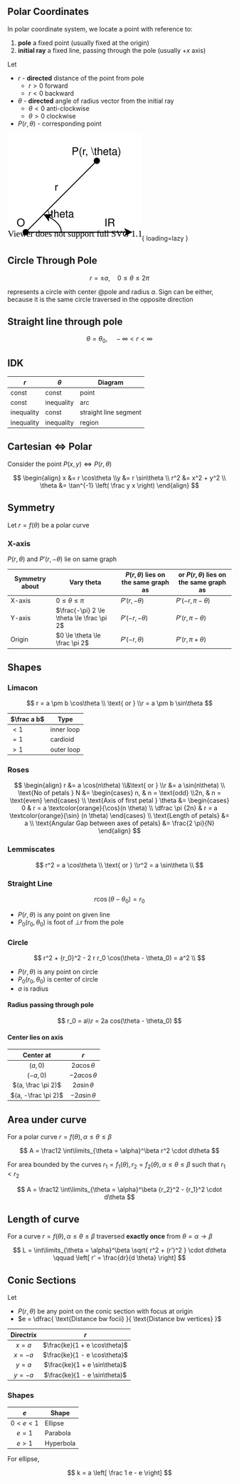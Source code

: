 ## Polar Coordinates

In polar coordinate system, we locate a point with reference to:

1. **pole** a fixed point
   (usually fixed at the origin)
2. **initial ray** a fixed line, passing through the pole
   (usually $+x$ axis)

Let 

- $r$ - **directed** distance of the point from pole
    - $r > 0$ forward
    - $r < 0$ backward
- $\theta$ - **directed** angle of radius vector from the initial ray
    - $\theta < 0$ anti-clockwise
    - $\theta > 0$ clockwise
- $P(r, \theta)$ - corresponding point

![Polar](img/polar.svg){ loading=lazy }

## Circle Through Pole

$$
r = \pm a, \quad 0 \le \theta \le 2 \pi
$$

represents a circle with center @pole and radius $a$. Sign can be either, because it is the same circle traversed in the opposite direction

## Straight line through pole

$$
\theta = \theta_0, \quad - \infty < r < \infty
$$

## IDK

| $r$        | $\theta$   | Diagram               |
| ---------- | ---------- | --------------------- |
| const      | const      | point                 |
| const      | inequality | arc                   |
| inequality | const      | straight line segment |
| inequality | inequality | region                |

## Cartesian $\iff$ Polar

Consider the point $P(x, y) \iff P(r, \theta)$

$$
\begin{align}
x &= r \cos\theta \\y &= r \sin\theta \\
r^2 &= x^2 + y^2 \\
\theta &= \tan^{-1} \left( \frac y x \right)
\end{align}
$$

## Symmetry

Let $r = f(\theta)$ be a polar curve

### X-axis

$P(r, \theta)$ and $P'(r, - \theta)$ lie on same graph

| Symmetry about | Vary theta                                  | $P(r, \theta)$ lies on the same graph as | or $P(r, \theta)$ lies on the same graph as |
| -------------- | ------------------------------------------- | ---------------------------------------- | ------------------------------------------- |
| X-axis         | $0 \le \theta \le \pi$                      | $P'(r, -\theta)$                         | $P'(-r, \pi -\theta)$                       |
| Y-axis         | $\frac{-\pi} 2 \le \theta \le \frac \pi 2$ | $P'(-r, -\theta)$                        | $P'(r, \pi -\theta)$                        |
| Origin         | $0 \le \theta \le \frac \pi 2$              | $P'(-r, \theta)$                         | $P'(r, \pi + \theta)$                       |

## Shapes

### Limacon

$$
r = a \pm b \cos\theta \\
\text{ or } \\r = a \pm b \sin\theta
$$

| $\frac a b$ | Type       |
| ----------- | ---------- |
| $<1$        | inner loop |
| $=1$        | cardioid   |
| $>1$        | outer loop |

### Roses

$$
\begin{align}
r &= a \cos(n\theta) \\&\text{ or } \\r &= a \sin(n\theta) \\
\text{No of petals } N &= \begin{cases}
n, &  n = \text{odd} \\2n, & n = \text{even}
\end{cases} \\
\text{Axis of first petal } \theta &= 
\begin{cases}
0 &  r = a \textcolor{orange}{\cos}(n \theta) \\
\dfrac \pi {2n} & r = a \textcolor{orange}{\sin} (n \theta)
\end{cases} \\
\text{Length of petals} &= a \\
\text{Angular Gap between axes of petals} &= \frac{2 \pi}{N}
\end{align}
$$

### Lemmiscates

$$
r^2 = a \cos\theta \\
\text{ or } \\r^2 = a \sin\theta \\
$$

### Straight Line

$$
r \cos(\theta-\theta_0) = r_0
$$

- $P(r, \theta)$ is any point on given line
- $P_0(r_0, \theta_0)$ is foot of $\perp$r from the pole

### Circle

$$
r^2 + {r_0}^2 - 2 r r_0 \cos(\theta - \theta_0) = a^2 \\
$$

- $P(r, \theta)$ is any point on circle
- $P_0(r_0, \theta_0)$ is center of circle
- $a$ is radius

#### Radius passing through pole

$$
r_0 = a\\r = 2a cos(\theta - \theta_0)
$$

#### Center lies on axis

|      Center at      |        $r$        |
| :-----------------: | :---------------: |
|       $(a,0)$       | $2a \cos \theta$  |
|      $(-a,0)$       | $-2a \cos \theta$ |
| $(a, \frac \pi 2)$  | $2a \sin \theta$  |
| $(a, -\frac \pi 2)$ | $-2a \sin \theta$ |

## Area under curve

For a polar curve $r = f(\theta), \alpha \le \theta \le \beta$

$$
A = \frac12 \int\limits_{\theta = \alpha}^\beta
r^2
\cdot d\theta
$$

For area bounded by the curves $r_1 = f_1(\theta), r_2 = f_2(\theta), \alpha \le \theta \le \beta$ such that $r_1 < r_2$

$$
A = \frac12 \int\limits_{\theta = \alpha}^\beta
{r_2}^2 - {r_1}^2
\cdot d\theta
$$

## Length of curve

For a curve $r = f(\theta), \alpha \le \theta \le \beta$ traversed **exactly once** from $\theta = \alpha \to \beta$

$$
L =
\int\limits_{\theta = \alpha}^\beta
\sqrt{ r^2 + (r')^2 }
\cdot d\theta \qquad
\left[ r' = \frac{dr}{d \theta} \right]
$$

## Conic Sections

Let

- $P(r, \theta)$ be any point on the conic section with focus at origin
- $e = \dfrac{ \text{Distance bw focii} }{ \text{Distance bw vertices} }$

| Directrix |              $r$               |
| :-------: | :----------------------------: |
|  $x = a$  | $\frac{ke}{1 + e \cos\theta}$ |
| $x = -a$  | $\frac{ke}{1 - e \cos\theta}$ |
|  $y = a$  | $\frac{ke}{1 + e \sin\theta}$ |
| $y = -a$  | $\frac{ke}{1 - e \sin\theta}$ |

### Shapes

|     $e$     | Shape     |
| :---------: | --------- |
| $0 < e < 1$ | Ellipse   |
|   $e = 1$   | Parabola  |
|   $e > 1$   | Hyperbola |

For ellipse,

$$
k = a \left[ \frac 1 e - e \right]
$$